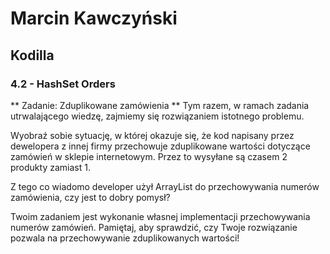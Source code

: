 # Marcin Kawczyński
## Kodilla
### 4.2 - HashSet Orders

** Zadanie: Zduplikowane zamówienia **
Tym razem, w ramach zadania utrwalającego wiedzę, zajmiemy się rozwiązaniem istotnego problemu.

Wyobraź sobie sytuację, w której okazuje się, że kod napisany przez dewelopera z innej firmy przechowuje zduplikowane wartości dotyczące zamówień w sklepie internetowym. Przez to wysyłane są czasem 2 produkty zamiast 1.

Z tego co wiadomo developer użył ArrayList do przechowywania numerów zamówienia, czy jest to dobry pomysł?

Twoim zadaniem jest wykonanie własnej implementacji przechowywania numerów zamówień. Pamiętaj, aby sprawdzić, czy Twoje rozwiązanie pozwala na przechowywanie zduplikowanych wartości! 
